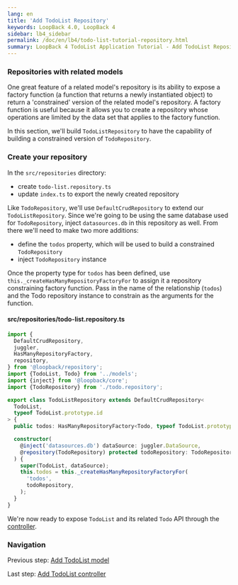 ```yaml
---
lang: en
title: 'Add TodoList Repository'
keywords: LoopBack 4.0, LoopBack 4
sidebar: lb4_sidebar
permalink: /doc/en/lb4/todo-list-tutorial-repository.html
summary: LoopBack 4 TodoList Application Tutorial - Add TodoList Repository
---
```


### Repositories with related models

One great feature of a related model's repository is its ability to expose a
factory function (a function that returns a newly instantiated object) to return
a 'constrained' version of the related model's repository. A factory function is
useful because it allows you to create a repository whose operations are limited
by the data set that applies to the factory function.

In this section, we'll build `TodoListRepository` to have the capability of
building a constrained version of `TodoRepository`.

### Create your repository

In the `src/repositories` directory:

- create `todo-list.repository.ts`
- update `index.ts` to export the newly created repository

Like `TodoRepository`, we'll use `DefaultCrudRepository` to extend our
`TodoListRepository`. Since we're going to be using the same database used for
`TodoRepository`, inject `datasources.db` in this repository as well. From there
we'll need to make two more additions:

- define the `todos` property, which will be used to build a constrained
  `TodoRepository`
- inject `TodoRepository` instance

Once the property type for `todos` has been defined, use
`this._createHasManyRepositoryFactoryFor` to assign it a repository constraining
factory function. Pass in the name of the relationship (`todos`) and the Todo
repository instance to constrain as the arguments for the function.

#### src/repositories/todo-list.repository.ts

```ts
import {
  DefaultCrudRepository,
  juggler,
  HasManyRepositoryFactory,
  repository,
} from '@loopback/repository';
import {TodoList, Todo} from '../models';
import {inject} from '@loopback/core';
import {TodoRepository} from './todo.repository';

export class TodoListRepository extends DefaultCrudRepository<
  TodoList,
  typeof TodoList.prototype.id
> {
  public todos: HasManyRepositoryFactory<Todo, typeof TodoList.prototype.id>;

  constructor(
    @inject('datasources.db') dataSource: juggler.DataSource,
    @repository(TodoRepository) protected todoRepository: TodoRepository,
  ) {
    super(TodoList, dataSource);
    this.todos = this._createHasManyRepositoryFactoryFor(
      'todos',
      todoRepository,
    );
  }
}
```

We're now ready to expose `TodoList` and its related `Todo` API through the
[controller](todo-list-tutorial-controller.md).

### Navigation

Previous step: [Add TodoList model](todo-list-tutorial-model.md)

Last step: [Add TodoList controller](todo-list-tutorial-controller.md)
